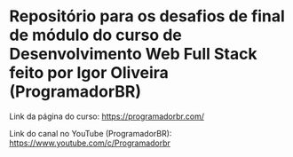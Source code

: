 # Repositório para os desafios de final de módulo do curso de Desenvolvimento Web Full Stack feito por Igor Oliveira (ProgramadorBR)

Link da página do curso: https://programadorbr.com/

Link do canal no YouTube (ProgramadorBR): https://www.youtube.com/c/Programadorbr
